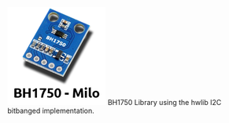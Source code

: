 ![Alt text](../images/logo.png?raw=true) 
BH1750 Library using the hwlib I2C bitbanged implementation.
